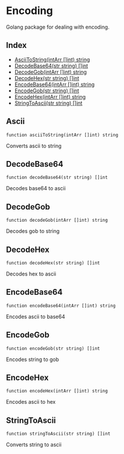 # Encoding

Golang package for dealing with encoding.

## Index

- [AsciiToString(intArr []int) string ](#ascii)
- [DecodeBase64(str string) []int ](#decodebase64)
- [DecodeGob(intArr []int) string ](#decodegob)
- [DecodeHex(str string) []int](#decodehex)
- [EncodeBase64(intArr []int) string](#encodebase64)
- [EncodeGob(str string) []int](#encodegob)
- [EncodeHex(intArr []int) string](#encodehex)
- [StringToAscii(str string) []int](#stringtoascii)

## Ascii
```
function asciiToString(intArr []int) string
```
Converts ascii to string

## DecodeBase64
```
function decodeBase64(str string) []int
```
Decodes base64 to ascii

## DecodeGob
```
function decodeGob(intArr []int) string
```
Decodes gob to string

## DecodeHex
```
function decodeHex(str string) []int
```
Decodes hex to ascii

## EncodeBase64
```
function encodeBase64(intArr []int) string
```
Encodes ascii to base64

## EncodeGob
```
function encodeGob(str string) []int
```
Encodes string to gob

## EncodeHex
```
function encodeHex(intArr []int) string
```
Encodes ascii to hex

## StringToAscii
```
function stringToAscii(str string) []int
```
Converts string to ascii